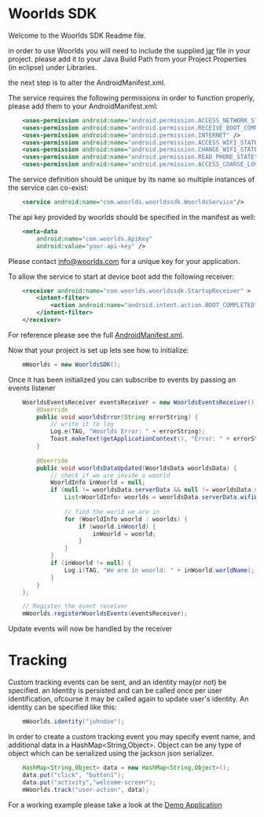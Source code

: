 Woorlds SDK
============

Welcome to the Woorlds SDK Readme file.

in order to use Woorlds you will need to include the supplied [jar](WoorldsDemo/libs/WoorldsSDK.jar) file in your project. please add it to your Java Build Path from your Project Properties (in eclipse) under Libraries.

the next step is to alter the AndroidManifest.xml.

The service requires the following permissions in order to function properly, please add them to your AndroidManifest.xml:
```xml
    <uses-permission android:name="android.permission.ACCESS_NETWORK_STATE" />
    <uses-permission android:name="android.permission.RECEIVE_BOOT_COMPLETED" />
    <uses-permission android:name="android.permission.INTERNET" />
    <uses-permission android:name="android.permission.ACCESS_WIFI_STATE" />
    <uses-permission android:name="android.permission.CHANGE_WIFI_STATE" />
    <uses-permission android:name="android.permission.READ_PHONE_STATE" />
    <uses-permission android:name="android.permission.ACCESS_COARSE_LOCATION" />
```
The service definition should be unique by its name so multiple instances of the service can co-exist:

```xml
    <service android:name="com.woorlds.woorldssdk.WoorldsService"/>
```

The api key provided by woorlds should be specified in the manifest as well:
```xml
    <meta-data
        android:name="com.woorlds.ApiKey"
        android:value="your-api-key" />
```

Please contact info@woorlds.com for a unique key for your application.

To allow the service to start at device boot add the following receiver:
```xml
    <receiver android:name="com.woorlds.woorldssdk.StartupReceiver" >
        <intent-filter>
            <action android:name="android.intent.action.BOOT_COMPLETED" />
        </intent-filter>
    </receiver>
```
For reference please see the full [AndroidManifest.xml](WoorldsDemo/AndroidManifest.xml).

Now that your project is set up lets see how to initialize:
```java
    mWoorlds = new WoorldsSDK();
```

Once it has been initialized you can subscribe to events by passing an events listener
```java
    WoorldsEventsReceiver eventsReceiver = new WoorldsEventsReceiver() {
        @Override
        public void woorldsError(String errorString) {
            // write it to log
            Log.e(TAG, "Woorlds Error: " + errorString);
            Toast.makeText(getApplicationContext(), "Error: " + errorString, Toast.LENGTH_SHORT).show();
        }
    
        @Override
        public void woorldsDataUpdated(WoorldsData woorldsData) {
            // check if we are inside a woorld
            WoorldInfo inWoorld = null;
            if (null != woorldsData.serverData && null != woorldsData.serverData.wifiWorlds) {
                List<WoorldInfo> woorlds = woorldsData.serverData.wifiWorlds;
                
                // find the world we are in
                for (WoorldInfo woorld : woorlds) {
                    if (woorld.inWoorld) {
                        inWoorld = woorld;
                    }
                }
            }
            if (inWoorld != null) {
                Log.i(TAG, "We are in woorld: " + inWoorld.worldName);
            }
        }
    };

    // Register the event receiver
    mWoorlds.registerWoorldsEvents(eventsReceiver);
```

Update events will now be handled by the receiver

Tracking
========
Custom tracking events can be sent, and an identity may(or not) be specified. an Identity is persisted and can be called once per user identification, ofcourse it may be called again to update user's identity. An identity can be specified like this:

```java
    mWoorlds.identity("johndoe");
```

In order to create a custom tracking event you may specify event name, and additional data in a HashMap<String,Object>. Object can be any type of object which can be serialized using the jackson json serializer.
```java
    HashMap<String,Object> data = new HashMap<String,Object>();
    data.put("click", "button1");
    data.put("activity","welcome-screen");
    mWoorlds.track("user-action", data);
```
For a working example please take a look at the [Demo Application](WoorldsDemo/src/com/example/woorldsdemo/DemoActivity.java)
